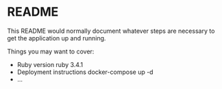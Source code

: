 # README

This README would normally document whatever steps are necessary to get the
application up and running.

Things you may want to cover:

  * Ruby version 
        ruby 3.4.1
  * Deployment instructions
        docker-compose up -d
* ...
